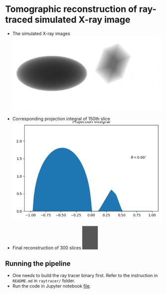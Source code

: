 # Tomographic reconstruction of ray-traced simulated X-ray image

- The simulated X-ray images
  ![x-ray](./res/xray.gif)

- Corresponding projection integral of 150th slice
  ![proj-int](./res/projection_integral.gif)

- Final reconstruction of 300 slices
  ![recon](./res/reconstruction.gif)



## Running the pipeline

- One needs to build the ray tracer binary first. Refer to the instruction in `README.md` in `raytracer/` folder.
- Run the code in Jupyter notebook [file](./script/ct.ipynb).
